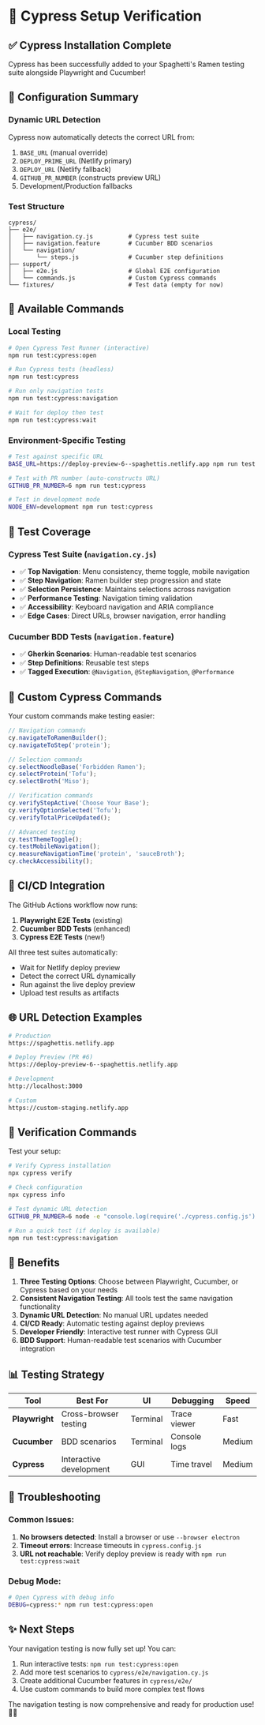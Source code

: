 # 🍜 Cypress Setup Verification

## ✅ Cypress Installation Complete

Cypress has been successfully added to your Spaghetti's Ramen testing suite alongside Playwright and Cucumber!

## 🔧 Configuration Summary

### Dynamic URL Detection

Cypress now automatically detects the correct URL from:

1. `BASE_URL` (manual override)
2. `DEPLOY_PRIME_URL` (Netlify primary)
3. `DEPLOY_URL` (Netlify fallback)
4. `GITHUB_PR_NUMBER` (constructs preview URL)
5. Development/Production fallbacks

### Test Structure

```
cypress/
├── e2e/
│   ├── navigation.cy.js          # Cypress test suite
│   ├── navigation.feature        # Cucumber BDD scenarios
│   └── navigation/
│       └── steps.js              # Cucumber step definitions
├── support/
│   ├── e2e.js                    # Global E2E configuration
│   └── commands.js               # Custom Cypress commands
└── fixtures/                     # Test data (empty for now)
```

## 🚀 Available Commands

### Local Testing

```bash
# Open Cypress Test Runner (interactive)
npm run test:cypress:open

# Run Cypress tests (headless)
npm run test:cypress

# Run only navigation tests
npm run test:cypress:navigation

# Wait for deploy then test
npm run test:cypress:wait
```

### Environment-Specific Testing

```bash
# Test against specific URL
BASE_URL=https://deploy-preview-6--spaghettis.netlify.app npm run test:cypress

# Test with PR number (auto-constructs URL)
GITHUB_PR_NUMBER=6 npm run test:cypress

# Test in development mode
NODE_ENV=development npm run test:cypress
```

## 🧪 Test Coverage

### Cypress Test Suite (`navigation.cy.js`)

- ✅ **Top Navigation**: Menu consistency, theme toggle, mobile navigation
- ✅ **Step Navigation**: Ramen builder step progression and state
- ✅ **Selection Persistence**: Maintains selections across navigation
- ✅ **Performance Testing**: Navigation timing validation
- ✅ **Accessibility**: Keyboard navigation and ARIA compliance
- ✅ **Edge Cases**: Direct URLs, browser navigation, error handling

### Cucumber BDD Tests (`navigation.feature`)

- ✅ **Gherkin Scenarios**: Human-readable test scenarios
- ✅ **Step Definitions**: Reusable test steps
- ✅ **Tagged Execution**: `@Navigation`, `@StepNavigation`, `@Performance`

## 🎯 Custom Cypress Commands

Your custom commands make testing easier:

```javascript
// Navigation commands
cy.navigateToRamenBuilder();
cy.navigateToStep('protein');

// Selection commands
cy.selectNoodleBase('Forbidden Ramen');
cy.selectProtein('Tofu');
cy.selectBroth('Miso');

// Verification commands
cy.verifyStepActive('Choose Your Base');
cy.verifyOptionSelected('Tofu');
cy.verifyTotalPriceUpdated();

// Advanced testing
cy.testThemeToggle();
cy.testMobileNavigation();
cy.measureNavigationTime('protein', 'sauceBroth');
cy.checkAccessibility();
```

## 🔄 CI/CD Integration

The GitHub Actions workflow now runs:

1. **Playwright E2E Tests** (existing)
2. **Cucumber BDD Tests** (enhanced)
3. **Cypress E2E Tests** (new!)

All three test suites automatically:

- Wait for Netlify deploy preview
- Detect the correct URL dynamically
- Run against the live deploy preview
- Upload test results as artifacts

## 🌐 URL Detection Examples

```bash
# Production
https://spaghettis.netlify.app

# Deploy Preview (PR #6)
https://deploy-preview-6--spaghettis.netlify.app

# Development
http://localhost:3000

# Custom
https://custom-staging.netlify.app
```

## 🚦 Verification Commands

Test your setup:

```bash
# Verify Cypress installation
npx cypress verify

# Check configuration
npx cypress info

# Test dynamic URL detection
GITHUB_PR_NUMBER=6 node -e "console.log(require('./cypress.config.js').e2e.baseUrl)"

# Run a quick test (if deploy is available)
npm run test:cypress:navigation
```

## 🎉 Benefits

1. **Three Testing Options**: Choose between Playwright, Cucumber, or Cypress based on your needs
2. **Consistent Navigation Testing**: All tools test the same navigation functionality
3. **Dynamic URL Detection**: No manual URL updates needed
4. **CI/CD Ready**: Automatic testing against deploy previews
5. **Developer Friendly**: Interactive test runner with Cypress GUI
6. **BDD Support**: Human-readable test scenarios with Cucumber integration

## 📊 Testing Strategy

| Tool           | Best For                | UI       | Debugging    | Speed  |
| -------------- | ----------------------- | -------- | ------------ | ------ |
| **Playwright** | Cross-browser testing   | Terminal | Trace viewer | Fast   |
| **Cucumber**   | BDD scenarios           | Terminal | Console logs | Medium |
| **Cypress**    | Interactive development | GUI      | Time travel  | Medium |

## 🔧 Troubleshooting

### Common Issues:

1. **No browsers detected**: Install a browser or use `--browser electron`
2. **Timeout errors**: Increase timeouts in `cypress.config.js`
3. **URL not reachable**: Verify deploy preview is ready with `npm run test:cypress:wait`

### Debug Mode:

```bash
# Open Cypress with debug info
DEBUG=cypress:* npm run test:cypress:open
```

## ✨ Next Steps

Your navigation testing is now fully set up! You can:

1. Run interactive tests: `npm run test:cypress:open`
2. Add more test scenarios to `cypress/e2e/navigation.cy.js`
3. Create additional Cucumber features in `cypress/e2e/`
4. Use custom commands to build more complex test flows

The navigation testing is now comprehensive and ready for production use! 🍜✨
